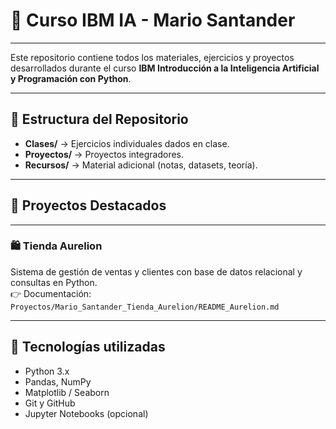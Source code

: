 # 🤖 Curso IBM IA - Mario Santander

---

Este repositorio contiene todos los materiales, ejercicios y proyectos desarrollados durante el curso **IBM Introducción a la Inteligencia Artificial y Programación con Python**.

---

## 📂 Estructura del Repositorio

- **Clases/** → Ejercicios individuales dados en clase.  
- **Proyectos/** → Proyectos integradores.  
- **Recursos/** → Material adicional (notas, datasets, teoría).

---

## 🚀 Proyectos Destacados

---

### 🛍️ Tienda Aurelion

Sistema de gestión de ventas y clientes con base de datos relacional y consultas en Python.  
👉 Documentación: `Proyectos/Mario_Santander_Tienda_Aurelion/README_Aurelion.md`

---

## 🧠 Tecnologías utilizadas

- Python 3.x  
- Pandas, NumPy  
- Matplotlib / Seaborn  
- Git y GitHub  
- Jupyter Notebooks (opcional)

